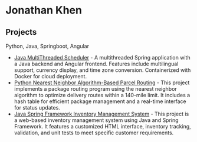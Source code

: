 <h1>Jonathan Khen</h1>

<h2>Projects</h2>
<p>Python, Java, Springboot, Angular</p>

<ul>
    <li><a href="https://github.com/Jonathankhen/Java-MultiThreaded-Scheduler">Java MultiThreaded Scheduler</a> - A multithreaded Spring application with a Java backend and Angular frontend. Features include multilingual support, currency display, and time zone conversion. Containerized with Docker for cloud deployment.</li>
  <li><a href="https://github.com/Jonathankhen/Nearest-Neighbor-Algorithm-Based-Parcel-Routing">Python Nearest Neighbor Algorithm-Based Parcel Routing</a> - This project implements a package routing program using the nearest neighbor algorithm to optimize delivery routes within a 140-mile limit. It includes a hash table for efficient package management and a real-time interface for status updates.</li>
  <li> <a href="https://github.com/Jonathankhen/Spring-Framework-Inventory-Management-System">Java Spring Framework Inventory Management System</a> 
- This project is a web-based inventory management system using Java and Spring Framework. It features a customized HTML interface, inventory tracking, validation, and unit tests to meet specific customer requirements.</li>
